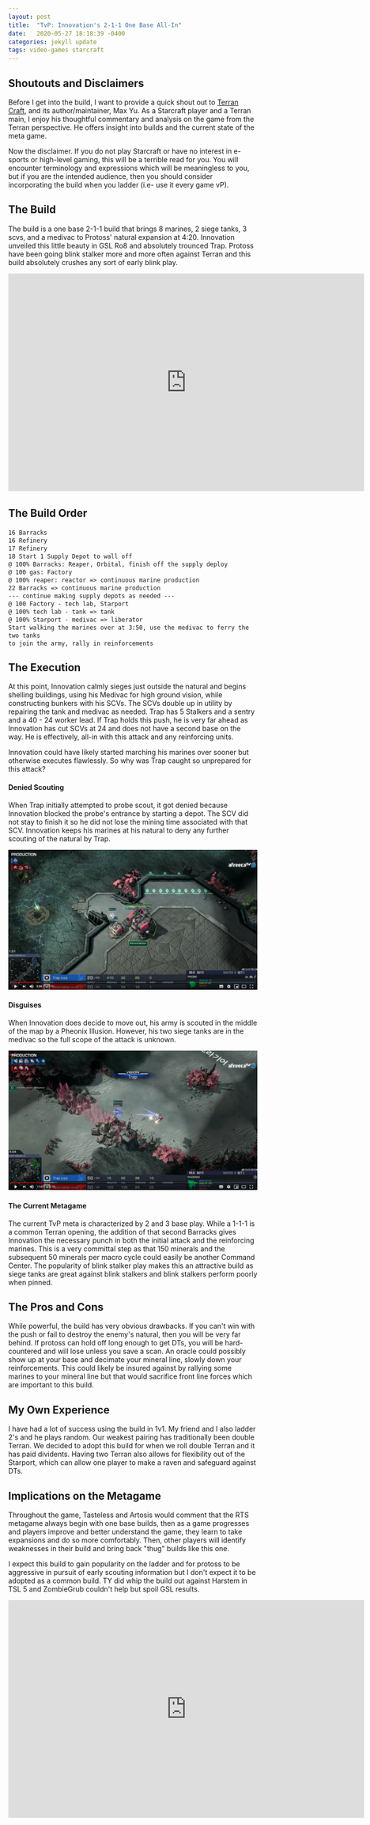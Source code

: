 ```yaml
---
layout: post
title:  "TvP: Innovation's 2-1-1 One Base All-In"
date:   2020-05-27 18:18:39 -0400
categories: jekyll update
tags: video-games starcraft
---
```


<h2> Shoutouts and Disclaimers </h2>

Before I get into the build, I want to provide a quick shout out to [Terran
Craft][terran-craft], and its author/maintainer, Max Yu. As a Starcraft player
and a Terran main, I enjoy his thoughtful commentary and analysis on the game
from the Terran perspective. He offers insight into builds and the current state
of the meta game. 

Now the disclaimer. If you do not play Starcraft or have no interest in e-sports
or high-level gaming, this will be a terrible read for you. You will encounter
terminology and expressions which will be meaningless to you, but if you are the
intended audience, then you should consider incorporating the build when you
ladder (i.e- use it every game vP).

<h2> The Build </h2>

The build is a one base 2-1-1 build that brings 8 marines, 2 siege tanks, 3
scvs, and a medivac to Protoss' natural expansion at 4:20. Innovation unveiled
this little beauty in GSL Ro8 and absolutely trounced Trap. Protoss have been
going blink stalker more and more often against Terran and this build absolutely
crushes any sort of early blink play. 

<iframe width="720" height="440"
src="https://www.youtube.com/embed/lBztpncrgz8?start=448" frameborder="0"
allow="accelerometer; autoplay; encrypted-media; gyroscope; picture-in-picture"
allowfullscreen></iframe>

<h2> The Build Order </h2>

```
16 Barracks
16 Refinery
17 Refinery
18 Start 1 Supply Depot to wall off
@ 100% Barracks: Reaper, Orbital, finish off the supply deploy
@ 100 gas: Factory
@ 100% reaper: reactor => continuous marine production
22 Barracks => continuous marine production
--- continue making supply depots as needed ---
@ 100 Factory - tech lab, Starport
@ 100% tech lab - tank => tank
@ 100% Starport - medivac => liberator
Start walking the marines over at 3:50, use the medivac to ferry the two tanks
to join the army, rally in reinforcements
```

<h2> The Execution </h2>

At this point, Innovation calmly sieges just outside the natural and begins
shelling buildings, using his Medivac for high ground vision, while constructing
bunkers with his SCVs. The SCVs double up in utility by repairing the tank and
medivac as needed. Trap has 5 Stalkers and a sentry and a 40 - 24 worker lead.
If Trap holds this push, he is very far ahead as Innovation has cut SCVs at 24
and does not have a second base on the way. He is effectively, all-in with this
attack and any reinforcing units. 

Innovation could have likely started marching his marines over sooner but
otherwise executes flawlessly. So why was Trap caught so unprepared for this
attack?

<h4> Denied Scouting </h4>

When Trap initially attempted to probe scout, it got denied because Innovation
blocked the probe's entrance by starting a depot. The SCV did not stay to finish
it so he did not lose the mining time associated with that SCV. Innovation keeps
his marines at his natural to deny any further scouting of the natural by Trap. 

![inno-tvp1](/assets/video-games/inno-tvp1.png)

<h4> Disguises </h4>

When Innovation does decide to move out, his army is scouted in the middle of
the map by a Pheonix Illusion. However, his two siege tanks are in the medivac
so the full scope of the attack is unknown.

![inno-tvp2](/assets/video-games/inno-tvp2.png)

<h4> The Current Metagame </h4>

The current TvP meta is characterized by 2 and 3 base play. While a 1-1-1 is a
common Terran opening, the addition of that second Barracks gives Innovation the
necessary punch in both the initial attack and the reinforcing marines. This is
a very committal step as that 150 minerals and the subsequent 50 minerals per
macro cycle could easily be another Command Center. The popularity of blink
stalker play makes this an attractive build as siege tanks are great against
blink stalkers and blink stalkers perform poorly when pinned. 

<h2> The Pros and Cons </h2>

While powerful, the build has very obvious drawbacks. If you can't win with the
push or fail to destroy the enemy's natural, then you will be very far behind.
If protoss can hold off long enough to get DTs, you will be hard-countered and
will lose unless you save a scan. An oracle could possibly show up at your base
and decimate your mineral line, slowly down your reinforcements. This could
likely be insured against by rallying some marines to your mineral line but that
would sacrifice front line forces which are important to this build. 

<h2> My Own Experience </h2>

I have had a lot of success using the build in 1v1. My friend and I also ladder
2's and he plays random. Our weakest pairing has traditionally been double
Terran. We decided to adopt this build for when we roll double Terran and it has
paid dividents. Having two Terran also allows for flexibility out of the
Starport, which can allow one player to make a raven and safeguard against DTs.

<h2> Implications on the Metagame </h2>

Throughout the game, Tasteless and Artosis would comment that the RTS metagame
always begin with one base builds, then as a game progresses and players improve
and better understand the game, they learn to take expansions and do so more
comfortably. Then, other players will identify weaknesses in their build and
bring back "thug" builds like this one.

I expect this build to gain popularity on the ladder and for protoss to be
aggressive in pursuit of early scouting information but I don't expect it to be
adopted as a common build. TY did whip the build out against Harstem in TSL 5
and ZombieGrub couldn't help but spoil GSL results.

<iframe
src="https://player.twitch.tv/?autoplay=false&t=04h08m55s&video=v629502751"
frameborder="0" allowfullscreen="true" scrolling="no" height="440"
width="720"></iframe>

[terran-craft]: https://www.terrancraft.com
